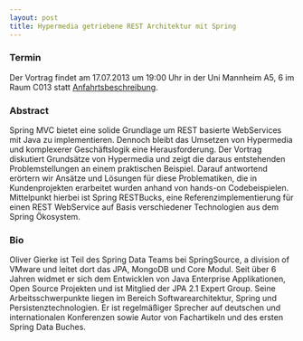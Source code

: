 ```yaml
---
layout: post
title: Hypermedia getriebene REST Architektur mit Spring
---
```


### Termin

Der Vortrag findet am 17.07.2013 um 19:00 Uhr in der Uni Mannheim A5, 6 im Raum C013 statt [Anfahrtsbeschreibung](/getting-there).

### Abstract

Spring MVC bietet eine solide Grundlage um REST basierte WebServices mit Java zu implementieren. Dennoch bleibt das Umsetzen von Hypermedia und komplexerer Geschäftslogik eine Herausforderung. Der Vortrag diskutiert Grundsätze von Hypermedia und zeigt die daraus entstehenden Problemstellungen an einem praktischen Beispiel. Darauf antwortend erörtern wir Ansätze und Lösungen für diese Problematiken, die in Kundenprojekten erarbeitet wurden anhand von hands-on Codebeispielen. Mittelpunkt hierbei ist Spring RESTBucks, eine Referenzimplementierung für einen REST WebService auf Basis verschiedener Technologien aus dem Spring Ökosystem.

### Bio

Oliver Gierke ist Teil des Spring Data Teams bei SpringSource, a division of VMware und leitet dort das JPA, MongoDB und Core Modul. Seit über 6 Jahren widmet er sich dem Entwicklen von Java Enterprise Applikationen, Open Source Projekten und ist Mitglied der JPA 2.1 Expert Group. Seine Arbeitsschwerpunkte liegen im Bereich Softwarearchitektur, Spring und Persistenztechnologien. Er ist regelmäßiger Sprecher auf deutschen und internationalen Konferenzen sowie Autor von Fachartikeln und des ersten Spring Data Buches.
